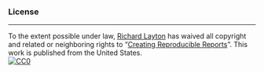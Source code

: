 ### License

---

To the extent possible under law,
[Richard Layton](http://github.com/graphdr)
has waived all copyright and related or neighboring rights to
&ldquo;[Creating Reproducible Reports](http://github.com/DSR-RHIT/me497-reproducible-research)&rdquo;.
This work is published from the United States.
<br/>
[![CC0](http://i.creativecommons.org/p/zero/1.0/88x31.png)](http://creativecommons.org/publicdomain/zero/1.0/)





